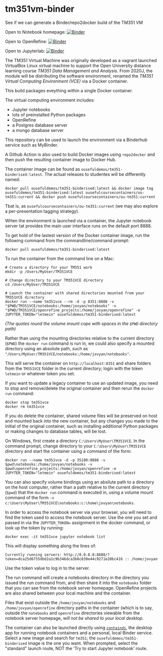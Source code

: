 # tm351vm-binder
See if we can generate a Binder/repo2docker build of the TM351 VM

Open to Notebook homepage: [![Binder](https://gke.mybinder.org/badge_logo.svg)](https://mybinder.org/v2/gh/innovationOUtside/tm351vm-binder/master)

Open to OpenRefine: [![Binder](https://mybinder.org/badge_logo.svg)](https://gke.mybinder.org/v2/gh/innovationOUtside/tm351vm-binder/master?urlpath=openrefine)

Open to Jupyterlab: [![Binder](https://mybinder.org/badge_logo.svg)](https://gke.mybinder.org/v2/gh/innovationOUtside/tm351vm-binder/master?urlpath=lab)

The TM351 Virtual Machine was originally developed as a vagrant launched VirtualBox Linux virtual machine to support the Open University distance learning course *TM351 Data Management and Analysis*. From 2020J, the module will be distributing the software environment, renamed the *TM351 Virtual Computing Environment (VCE)* via a Docker container.

This build packages eveything within a single Docker container.

The virtual computing environment includes:

- Jupyter notebooks
- lots of preinstalled Python packages
- OpenRefine
- a Postgres database server
- a mongo database server

This repository can be used to launch the environment via a Binderhub service such as MyBinder.

A Github Action is also used to build Docker images using `repo2docker` and then push the resulting container image to Docker Hub.

The container image can be found as `ousefuldemos/tm351-binderised:latest`. The actual releases to studentes will be differently named:

```
docker pull ousefuldemos/tm351-binderised:latest && docker image tag ousefuldemos/tm351-binderised:latest ousefulcoursecontainers/ou-tm351:current && docker push ousefulcoursecontainers/ou-tm351:current
```

Tbat is, as `ousefulcoursecontainers/ou-tm351:current` (we may also explore a per-presentation tagging strategy).

WHen the environment is launched via a container, the Jupyter notebook server tat provides the main user interface runs on the default port 8888.

To get hold of the lastest version of the Docker container image, run the following command from the commandline/command prompt:

`docker pull ousefuldemos/tm351-binderised:latest`

To run the container from the command line on a Mac:

```
# Create a directory for your TM351 work
mkdir -p /Users/MyUser/TM351VCE

# Change directory to your TM351VCE directory
cd /Users/MyUser/TM351VCE

# Launch the container with shared directories mounted from your TM351VCE directory
docker run --name tm351vce --rm -d -p 8351:8888 -v "$PWD/TM351VCE/notebooks:/home/jovyan/notebooks" -v "$PWD/TM351VCE/openrefine_projects:/home/jovyan/openrefine" -e JUPYTER_TOKEN="letmein" ousefuldemos/tm351-binderised:latest
```

*(The quotes round the volume mount cope with spaces in the `$PWD` directory path)*

Rather than using the mounting directories relative to the current directory (`$PWD`) the `docker run` command is run in, we could also specify a mounted directory using an absolute path, such as `"/Users/MyUser/TM351VCE/notebooks:/home/jovyan/notebooks"`.

This will serve the container on `http://localhost:8351` and share folders from the `TM351VCE` folder in the current directory; login with the token `letmein` or whatever token you set.

If you want to update a legacy container to use an updated image, you need to stop and remove/delete the original container and then rerun the `docker run` command:

```
docker stop tm351vce
docker rm tm351vce
```
If you do delete the container, shared volume files will be preserved on host and mounted back into the new container, but any changes you made to the initial of the original container, such as installing additional Python packages or making changes to database tables, will be lost.

On Windows, first create a directory `C:\Users\MyUser\TM351VCE`. In the command prompt, change directory to your `C:\Users\MyUser\TM351VCE` directory and start the container using a command of the form:

`docker run --name tm351vce -d -p 35180:8888 -v $pwd\notebooks:/home/jovyan/notebooks -v $pwd\openrefine_projects:/home/jovyan/openrefine -e JUPYTER_TOKEN="letmein" ousefuldemos/tm351-binderised:latest`
 
You can also specify volume bindings using an absilute path to a directory on the host computer, rather than a path relative to the current directory (`$pwd`) that the `docker run` command is executed in, using a volume mount command of the form `-v c:\Users\MyUser\TM351VCE\notebooks:c:\home\jovyan\notebooks`.

In order to access the notebook server via your browser, you will need to find the token used to access the notebook server. Use the one you set and passed in via the `JUPYTER_TOKEN=` assignment in the docker command, or look up the token by running:

`docker exec -it tm351vce jupyter notebook list`

This will display something along the lines of:

`Currently running servers:
http://0.0.0.0:8888/?token=dca25d6755dbd2a1c9b346dca3b8c839e44c9271e20bc416 :: /home/jovyan`

Use the token value to log in to the server.

The run command will create a notebooks directory in the directory you issued the run command from, and then share it into the `notebooks` folder that you can see from the notebook server homepage. OpenRefine projects are also shared between your local machine and the container.

Files that exist outside the `/home/jovyan/notebooks` and `/home/jovyan/openrefine` directory paths in the container (which is to say, outside the `notebooks` and `openrefine` directories viewable from the notebook server homepage, *will not be shared to your local desktop*.

The container can also be launched directly using [`containds`](https://containds.com/), the desktop app for running notebook containers and a personal, local Binder service. Select a new image and search for `tm351`; the `ousefuldemos/tm351-binderised` image is the one you want. When prompted, select the "standard" launch route, NOT the 'Try to start Jupyter notebook' route.
